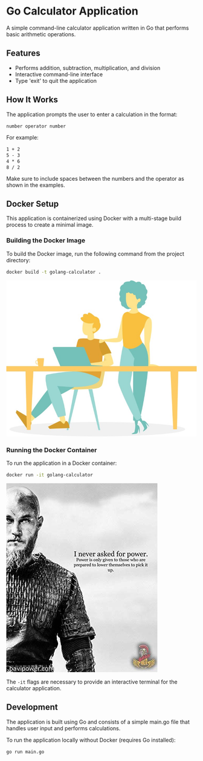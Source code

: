 # Go Calculator Application

A simple command-line calculator application written in Go that performs basic arithmetic operations.

## Features

- Performs addition, subtraction, multiplication, and division
- Interactive command-line interface
- Type 'exit' to quit the application

## How It Works

The application prompts the user to enter a calculation in the format:
```
number operator number
```

For example:
```
1 + 2
5 - 3
4 * 6
8 / 2
```

Make sure to include spaces between the numbers and the operator as shown in the examples.

## Docker Setup

This application is containerized using Docker with a multi-stage build process to create a minimal image.

### Building the Docker Image

To build the Docker image, run the following command from the project directory:

```bash
docker build -t golang-calculator .
```
![docker-build-image](Picture1.jpg)


### Running the Docker Container

To run the application in a Docker container:

```bash
docker run -it golang-calculator
```
![docker-run-image](ragnar.jpg)


The `-it` flags are necessary to provide an interactive terminal for the calculator application.


## Development

The application is built using Go and consists of a simple main.go file that handles user input and performs calculations.

To run the application locally without Docker (requires Go installed):

```bash
go run main.go
```